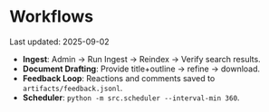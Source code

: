# Workflows
Last updated: 2025-09-02

- **Ingest**: Admin -> Run Ingest -> Reindex -> Verify search results.
- **Document Drafting**: Provide title+outline -> refine -> download.
- **Feedback Loop**: Reactions and comments saved to `artifacts/feedback.jsonl`.
- **Scheduler**: `python -m src.scheduler --interval-min 360`.
